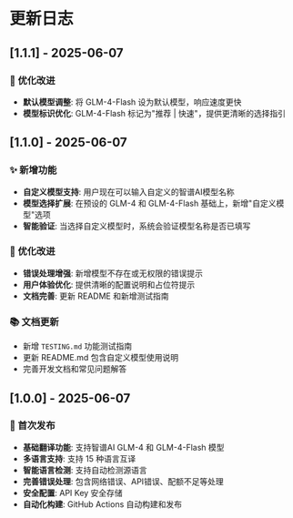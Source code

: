 # 更新日志

## [1.1.1] - 2025-06-07

### 🔧 优化改进
- **默认模型调整**: 将 GLM-4-Flash 设为默认模型，响应速度更快
- **模型标识优化**: GLM-4-Flash 标记为"推荐 | 快速"，提供更清晰的选择指引

## [1.1.0] - 2025-06-07

### ✨ 新增功能
- **自定义模型支持**: 用户现在可以输入自定义的智谱AI模型名称
- **模型选择扩展**: 在预设的 GLM-4 和 GLM-4-Flash 基础上，新增"自定义模型"选项
- **智能验证**: 当选择自定义模型时，系统会验证模型名称是否已填写

### 🔧 优化改进
- **错误处理增强**: 新增模型不存在或无权限的错误提示
- **用户体验优化**: 提供清晰的配置说明和占位符提示
- **文档完善**: 更新 README 和新增测试指南

### 📚 文档更新
- 新增 `TESTING.md` 功能测试指南
- 更新 README.md 包含自定义模型使用说明
- 完善开发文档和常见问题解答

## [1.0.0] - 2025-06-07

### 🎉 首次发布
- **基础翻译功能**: 支持智谱AI GLM-4 和 GLM-4-Flash 模型
- **多语言支持**: 支持 15 种语言互译
- **智能语言检测**: 支持自动检测源语言
- **完善错误处理**: 包含网络错误、API错误、配额不足等处理
- **安全配置**: API Key 安全存储
- **自动化构建**: GitHub Actions 自动构建和发布
